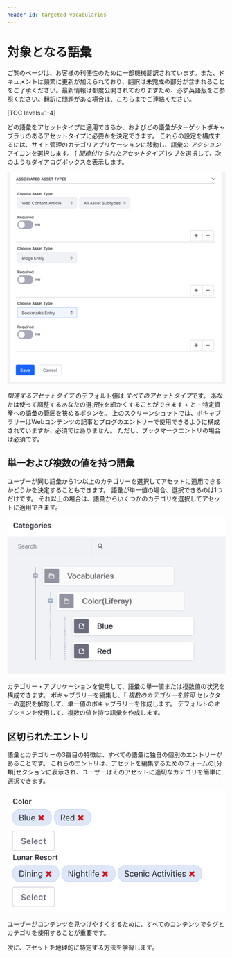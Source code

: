 ```yaml
---
header-id: targeted-vocabularies
---
```


# 対象となる語彙

<p class="alert alert-info"><span class="wysiwyg-color-blue120">ご覧のページは、お客様の利便性のために一部機械翻訳されています。また、ドキュメントは頻繁に更新が加えられており、翻訳は未完成の部分が含まれることをご了承ください。最新情報は都度公開されておりますため、必ず英語版をご参照ください。翻訳に問題がある場合は、<a href="mailto:support-content-jp@liferay.com">こちら</a>までご連絡ください。</span></p>

[TOC levels=1-4]

どの語彙をアセットタイプに適用できるか、およびどの語彙がターゲットボキャブラリのあるアセットタイプに必要かを決定できます。 これらの設定を構成するには、サイト管理のカテゴリアプリケーションに移動し、語彙の *アクション* アイコンを選択します。 [ *関連付けられたアセットタイプ* ]タブを選択して、次のようなダイアログボックスを表示します。

![図1：*複数のカテゴリを許可*セレクターをチェックしてから、アセットタイプを選択することで、語彙をターゲットにできます。](../../../images/targeted-vocabularies.png)

*関連するアセットタイプ* のデフォルト値は *すべてのアセットタイプ*です。 あなたは使って調整するあなたの選択肢を細かくすることができます *+* と *-* 特定資産への語彙の範囲を狭めるボタンを。 上のスクリーンショットでは、ボキャブラリーはWebコンテンツの記事とブログのエントリーで使用できるように構成されていますが、必須ではありません。 ただし、ブックマークエントリの場合は必須です。

## 単一および複数の値を持つ語彙

ユーザーが同じ語彙から1つ以上のカテゴリーを選択してアセットに適用できるかどうかを決定することもできます。 語彙が単一値の場合、選択できるのは1つだけです。 それ以上の場合は、語彙からいくつかのカテゴリを選択してアセットに適用できます。

![図2：複数の値を持つ語彙により、語彙の複数のカテゴリをアセットに適用できます。 単一値の語彙では、語彙の1つのカテゴリーのみを適用できます。 ここでは、* Dining *および* Nightlife *カテゴリーが適用されるように選択されていますが、* Scenic Adventures *カテゴリーは適用されません。](../../../images/multi-valued-vocabularies.png)

カテゴリー・アプリケーションを使用して、語彙の単一値または複数値の状況を構成できます。 ボキャブラリーを編集し、「 *複数のカテゴリーを許可* セレクターの選択を解除して、単一値のボキャブラリーを作成します。 デフォルトのオプションを使用して、複数の値を持つ語彙を作成します。

## 区切られたエントリ

語彙とカテゴリーの3番目の特徴は、すべての語彙に独自の個別のエントリーがあることです。 これらのエントリは、アセットを編集するためのフォームの[分類]セクションに表示され、ユーザーはそのアセットに適切なカテゴリを簡単に選択できます。

![図3：語彙には独自のエントリがあり、利用可能なカテゴリを簡単に選択できます。](../../../images/separated-entries.png)

ユーザーがコンテンツを見つけやすくするために、すべてのコンテンツでタグとカテゴリを使用することが重要です。

次に、アセットを地理的に特定する方法を学習します。
